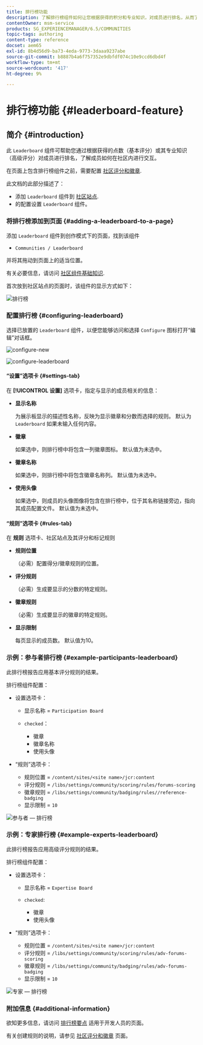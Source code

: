 ```yaml
---
title: 排行榜功能
description: 了解排行榜组件如何让您根据获得的积分和专业知识，对成员进行排名，从而了解成员在社区内的互动情况。
contentOwner: msm-service
products: SG_EXPERIENCEMANAGER/6.5/COMMUNITIES
topic-tags: authoring
content-type: reference
docset: aem65
exl-id: 8b4d56d9-ba73-4eda-9773-3daaa9237abe
source-git-commit: b8887b4a6f757352e9dbfdf074c10e9ccd6dbd4f
workflow-type: tm+mt
source-wordcount: '417'
ht-degree: 9%

---
```


# 排行榜功能 {#leaderboard-feature}

## 简介 {#introduction}

此 `Leaderboard` 组件可帮助您通过根据获得的点数（基本评分）或其专业知识（高级评分）对成员进行排名，了解成员如何在社区内进行交互。

在页面上包含排行榜组件之前，需要配置 [社区评分和徽章](/help/communities/implementing-scoring.md).

此文档的此部分描述了：

* 添加 `Leaderboard` 组件到 [社区站点](/help/communities/overview.md#community-sites).
* 的配置设置 `Leaderboard` 组件。

### 将排行榜添加到页面 {#adding-a-leaderboard-to-a-page}

添加 `Leaderboard` 组件到创作模式下的页面，找到该组件

* `Communities / Leaderboard`

并将其拖动到页面上的适当位置。

有关必要信息，请访问 [社区组件基础知识](/help/communities/basics.md).

首次放到社区站点的页面时，该组件的显示方式如下：

![排行榜](assets/leaderboard.png)

### 配置排行榜 {#configuring-leaderboard}

选择已放置的 `Leaderboard` 组件，以便您能够访问和选择 `Configure` 图标打开“编辑”对话框。

![configure-new](assets/configure-new.png)

![configure-leaderboard](assets/configure-leaderboard.png)

#### “设置”选项卡 {#settings-tab}

在 **[!UICONTROL 设置]** 选项卡，指定与显示的成员相关的信息：

* **显示名称**

  为展示板显示的描述性名称，反映为显示徽章和分数而选择的规则。
默认为 `Leaderboard` 如果未输入任何内容。

* **徽章**

  如果选中，则排行榜中将包含一列徽章图标。
默认值为未选中。

* **徽章名称**

  如果选中，则排行榜中将包含徽章名称列。
默认值为未选中。

* **使用头像**

  如果选中，则成员的头像图像将包含在排行榜中，位于其名称链接旁边，指向其成员配置文件。
默认值为未选中。

#### “规则”选项卡 {#rules-tab}

在 **规则** 选项卡、社区站点及其评分和标记规则

* **规则位置**

  （必需）配置得分/徽章规则的位置。

* **评分规则**

  （必需）生成要显示的分数的特定规则。

* **徽章规则**

  （必需）生成要显示的徽章的特定规则。

* **显示限制**

  每页显示的成员数。 默认值为10。

### 示例：参与者排行榜 {#example-participants-leaderboard}

此排行榜报告应用基本评分规则的结果。

排行榜组件配置：

* 设置选项卡：

   * 显示名称 = `Participation Board`
   * `checked`：

      * 徽章
      * 徽章名称
      * 使用头像

* “规则”选项卡：

   * 规则位置 = `/content/sites/<site name>/jcr:content`
   * 评分规则 = `/libs/settings/community/scoring/rules/forums-scoring`
   * 徽章规则 = `/libs/settings/community/badging/rules//reference-badging`
   * 显示限制 = `10`

![参与者 — 排行榜](assets/participants-leaderboard.png)

### 示例：专家排行榜 {#example-experts-leaderboard}

此排行榜报告应用高级评分规则的结果。

排行榜组件配置：

* 设置选项卡：

   * 显示名称 = `Expertise Board`
   * `checked`:

      * 徽章
      * 使用头像

* “规则”选项卡：

   * 规则位置 = `/content/sites/<site name>/jcr:content`
   * 评分规则 = `/libs/settings/community/scoring/rules/adv-forums-scoring`
   * 徽章规则 = `/libs/settings/community/badging/rules/adv-forums-badging`
   * 显示限制 = `10`

![专家 — 排行榜](assets/experts-leaderboard.png)

### 附加信息 {#additional-information}

欲知更多信息，请访问 [排行榜要点](/help/communities/leaderboard.md) 适用于开发人员的页面。

有关创建规则的说明，请参见 [社区评分和徽章](/help/communities/implementing-scoring.md) 页面。
